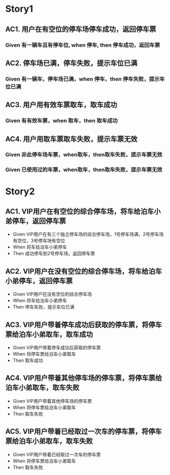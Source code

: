 # Story1
## AC1. 用户在有空位的停车场停车成功，返回停车票
### Given 有一辆车且有停车位, when 停车, then 停车成功，返回车票

## AC2. 停车场已满，停车失败，提示车位已满
### Given 有一辆车，停车场已满，when 停车，then 停车失败，提示车位已满

## AC3. 用户用有效车票取车，取车成功
### Given 有有效车票，when 取车，then 取车成功

## AC4. 用户用取车票取车失败，提示车票无效
### Given 非此停车场车票，when取车，then取车失败，提示车票无效
### Given 已使用过的车票，when取车，then取车失败，提示车票无效


# Story2
## AC1. VIP用户在有空位的综合停车场，将车给泊车小弟停车，返回停车票
- Given VIP用户在有三个独立停车场的综合停车场，1号停车场满，2号停车场有空位，3号停车场有空位
- When 将车给泊车小弟停车
- Then 成功停车到2号停车场，返回停车票

## AC2. VIP用户在没有空位的综合停车场，将车给泊车小弟停车，返回停车票
- Given VIP用户在没有空位的综合停车场
- When 将车给泊车小弟停车
- Then 停车失败，提示车位已满

## AC3. VIP用户带着停车成功后获取的停车票，将停车票给泊车小弟取车，取车成功
- Given VIP用户带着停车成功后获取的停车票
- When 将停车票给泊车小弟取车
- Then 取车成功

## AC4. VIP用户带着其他停车场的停车票，将停车票给泊车小弟取车，取车失败
- Given VIP用户带着其他停车场的停车票
- When 将停车票给泊车小弟取车
- Then 取车失败

## AC5. VIP用户带着已经取过一次车的停车票，将停车票给泊车小弟取车，取车失败
- Given VIP用户带着已经取过一次车的停车票
- When 将停车票给泊车小弟取车
- Then 取车失败

